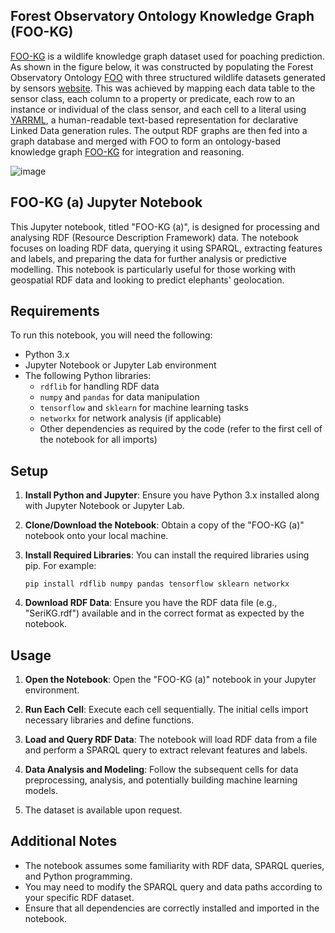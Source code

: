 ## Forest Observatory Ontology Knowledge Graph (FOO-KG)

[FOO-KG](https://naeima.github.io/fooKG/) is a wildlife knowledge graph dataset used for poaching prediction. As shown in the figure below, it was constructed by populating the Forest Observatory Ontology [FOO](https://w3id.org/def/foo#) with three structured wildlife datasets generated by sensors [website](https://ontology.forest-observatory.org). This was achieved by mapping each data table to the sensor class, each column to a property or predicate, each row to an instance or individual of the class sensor, and each cell to a literal using [YARRML](https://rml.io/yarrrml/), a human-readable text-based representation for declarative Linked Data generation rules. The output RDF graphs are then fed into a graph database and merged with FOO to form an ontology-based knowledge graph [FOO-KG](https://naeima.github.io/fooKG/index.ttl) for integration and reasoning.

![image](https://lucid.app/publicSegments/view/5eec075d-5ace-4ec0-8165-85ea232301a2/image.png)


## FOO-KG (a) Jupyter Notebook

This Jupyter notebook, titled "FOO-KG (a)", is designed for processing and analysing RDF (Resource Description Framework) data. The notebook focuses on loading RDF data, querying it using SPARQL, extracting features and labels, and preparing the data for further analysis or predictive modelling. This notebook is particularly useful for those working with geospatial RDF data and looking to predict elephants' geolocation.

## Requirements

To run this notebook, you will need the following:

- Python 3.x
- Jupyter Notebook or Jupyter Lab environment
- The following Python libraries:
  - `rdflib` for handling RDF data
  - `numpy` and `pandas` for data manipulation
  - `tensorflow` and `sklearn` for machine learning tasks
  - `networkx` for network analysis (if applicable)
  - Other dependencies as required by the code (refer to the first cell of the notebook for all imports)

## Setup

1. **Install Python and Jupyter**: Ensure you have Python 3.x installed along with Jupyter Notebook or Jupyter Lab.

2. **Clone/Download the Notebook**: Obtain a copy of the "FOO-KG (a)" notebook onto your local machine.

3. **Install Required Libraries**: You can install the required libraries using pip. For example:

   ```
   pip install rdflib numpy pandas tensorflow sklearn networkx
   ```

4. **Download RDF Data**: Ensure you have the RDF data file (e.g., "SeriKG.rdf") available and in the correct format as expected by the notebook.

## Usage

1. **Open the Notebook**: Open the "FOO-KG (a)" notebook in your Jupyter environment.

2. **Run Each Cell**: Execute each cell sequentially. The initial cells import necessary libraries and define functions.

3. **Load and Query RDF Data**: The notebook will load RDF data from a file and perform a SPARQL query to extract relevant features and labels.

4. **Data Analysis and Modeling**: Follow the subsequent cells for data preprocessing, analysis, and potentially building machine learning models.
   
5. The dataset is available upon request.

## Additional Notes

- The notebook assumes some familiarity with RDF data, SPARQL queries, and Python programming.
- You may need to modify the SPARQL query and data paths according to your specific RDF dataset.
- Ensure that all dependencies are correctly installed and imported in the notebook.

